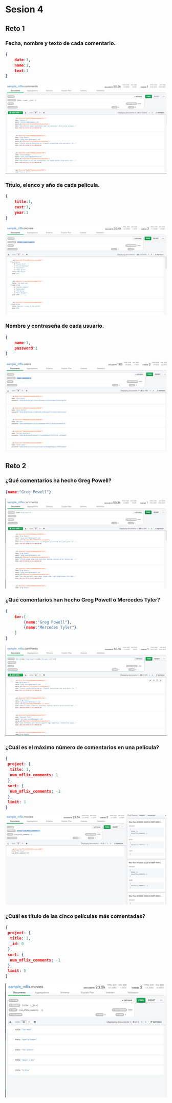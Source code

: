 # Sesion 4

## Reto 1



### Fecha, nombre y texto de cada comentario.

```json
{
    date:1,
    name:1,
    text:1
}
```



![1](img/1.png)

### Título, elenco y año de cada película.

```json
{
    title:1,
    cast:1,
    year:1
}
```

![2](img/2.png)

### Nombre y contraseña de cada usuario.

```json
{
    name:1,
    password:1
}
```

![3](img/3.png)





## Reto 2

### ¿Qué comentarios ha hecho Greg Powell?

```json
{name:"Greg Powell"}
```

![4](img/4.png)

### ¿Qué comentarios han hecho Greg Powell o Mercedes Tyler?

```json
{
    $or:[
        {name:"Greg Powell"},
        {name:"Mercedes Tyler"}
    ]
}
```



![5](img/5.png)

### ¿Cuál es el máximo número de comentarios en una película?

```json
{
 project: {
  title: 1,
  num_mflix_comments: 1
 },
 sort: {
  num_mflix_comments: -1
 },
 limit: 1
}
```

![6](img/6.png)



### ¿Cuál es título de las cinco películas más comentadas?

```json
{
 project: {
  title: 1,
  _id: 0
 },
 sort: {
  num_mflix_comments: -1
 },
 limit: 5
}
```

![7](img/7.png)
